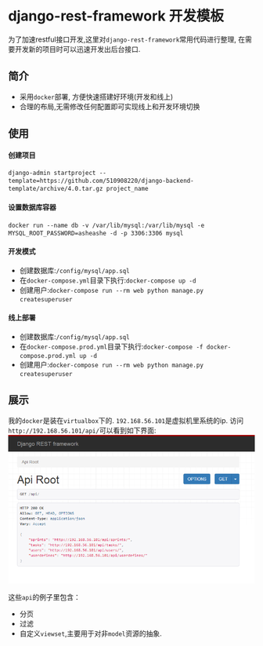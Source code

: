 # django-rest-framework 开发模板

为了加速restful接口开发,这里对`django-rest-framework`常用代码进行整理, 在需要开发新的项目时可以迅速开发出后台接口.

## 简介

- 采用`docker`部署, 方便快速搭建好环境(开发和线上)
- 合理的布局,无需修改任何配置即可实现线上和开发环境切换


## 使用

#### 创建项目
```
django-admin startproject --template=https://github.com/510908220/django-backend-template/archive/4.0.tar.gz project_name
```

#### 设置数据库容器
```
docker run --name db -v /var/lib/mysql:/var/lib/mysql -e MYSQL_ROOT_PASSWORD=asheashe -d -p 3306:3306 mysql
```
#### 开发模式
- 创建数据库:`/config/mysql/app.sql`
- 在`docker-compose.yml`目录下执行:`docker-compose up -d`
- 创建用户:`docker-compose run --rm web python manage.py createsuperuser`

#### 线上部署

- 创建数据库:`/config/mysql/app.sql`
- 在`docker-compose.prod.yml`目录下执行:`docker-compose -f docker-compose.prod.yml up -d`
- 创建用户:`docker-compose run --rm web python manage.py createsuperuser`

## 展示

我的`docker`是装在`virtualbox`下的. `192.168.56.101`是虚拟机里系统的ip. 访问`http://192.168.56.101/api/`可以看到如下界面:
![](rootview.png)

这些`api`的例子里包含：
- 分页
- 过滤
- 自定义`viewset`,主要用于对非`model`资源的抽象.
